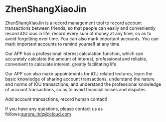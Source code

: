 # ZhenShangXiaoJin

ZhenShangXiaoJin is a record management tool to record account transactions between friends, so that people can easily and conveniently record iOU ious in life, record every sum of money at any time, so as to avoid forgetting over time. You can also mark important accounts. You can mark important accounts to remind yourself at any time.

Our APP has a professional interest calculation function, which can accurately calculate the amount of interest, professional and reliable, convenient to calculate interest, greatly facilitating life.

Our APP can also make appointments for iOU related lectures, learn the basic knowledge of sharing account transactions, understand the nature and norms of IOU transactions, and understand the professional knowledge of account transactions, so as to avoid financial losses and disputes.

Add account transactions, record human contact!

If you have any questions, please contact us as follows:aurora_ltdz@icloud.com
